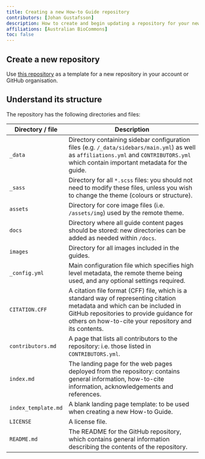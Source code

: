 ```yaml
---
title: Creating a new How-to Guide repository
contributors: [Johan Gustafsson]
description: How to create and begin updating a repository for your new How-to Guide, based on the template repository provided by the Australian BioCommons.
affiliations: [Australian BioCommons]
toc: false
---
```



## Create a new repository

Use [this repository]() as a template for a new repository in your account or GitHub organisation.

## Understand its structure

The repository has the following directories and files:

| Directory / file | Description                                                                                                                                                                                                                   |
|-----------------|-------------------------------------------------------------------------------------------------------------------------------------------------------------------------------------------------------------------------------|
| `_data`         | Directory containing sidebar configuration files (e.g. `/_data/sidebars/main.yml`) as well as `affiliations.yml` and `CONTRIBUTORS.yml` which contain important metadata for the guide.                                       |
| `_sass`         | Directory for all `*.scss` files: you should not need to modify these files, unless you wish to change the theme (colours or structure).                                                                                      |
| `assets`        | Directory for core image files (i.e. `/assets/img`) used by the remote theme.                                                                                                                                                 |
| `docs`          | Directory where all guide content pages should be stored: new directories can be added as needed within `/docs`.                                                                                                              |
| `images` | Directory for all images included in the guides.                                                                                                                                                                              |
| `_config.yml` | Main configuration file which specifies high level metadata, the remote theme being used, and any optional settings required.                                                                                                 |
| `CITATION.CFF` | A citation file format (CFF) file, which is a standard way of representing citation metadata and which can be included in GitHub repositories to provide guidance for others on how-to-cite your repository and its contents. |
| `contributors.md` | A page that lists all contributors to the repository: i.e. those listed in `CONTRIBUTORS.yml`.                                                                                                                                |
| `index.md` | The landing page for the web pages deployed from the repository: contains general information, how-to-cite information, acknowledgements and references.                                                                      |
| `index_template.md` | A blank landing page template: to be used when creating a new How-to Guide.                                                                                                                                                   |
| `LICENSE` | A license file.                                                                                                                                                                                                               |
| `README.md` | The README for the GitHub repository, which contains general information describing the contents of the repository.                                                                                                           |

